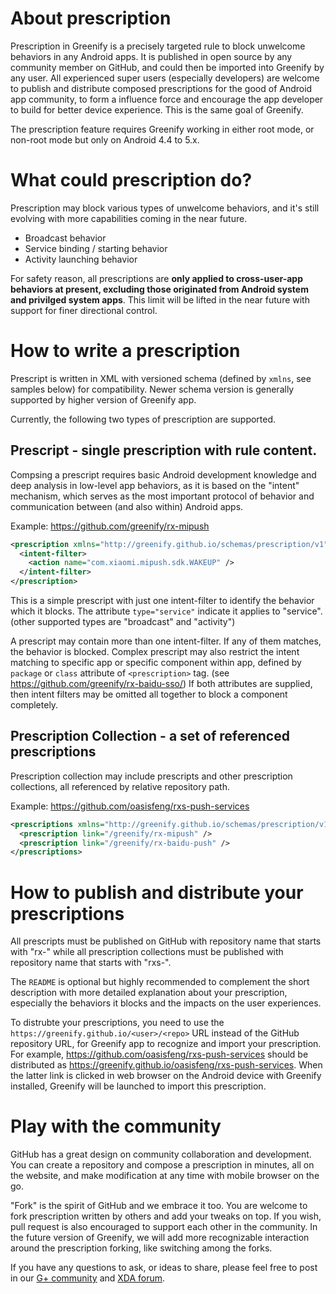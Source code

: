 # About prescription

Prescription in Greenify is a precisely targeted rule to block unwelcome behaviors in any Android apps. It is published in open source by any community member on GitHub, and could then be imported into Greenify by any user. All experienced super users (especially developers) are welcome to publish and distribute composed prescriptions for the good of Android app community, to form a influence force and encourage the app developer to build for better device experience. This is the same goal of Greenify.

The prescription feature requires Greenify working in either root mode, or non-root mode but only on Android 4.4 to 5.x.

# What could prescription do?

Prescription may block various types of unwelcome behaviors, and it's still evolving with more capabilities coming in the near future.

* Broadcast behavior
* Service binding / starting behavior
* Activity launching behavior

For safety reason, all prescriptions are **only applied to cross-user-app behaviors at present, excluding those originated from Android system and privilged system apps**. This limit will be lifted in the near future with support for finer directional control.

# How to write a prescription

Prescript is written in XML with versioned schema (defined by `xmlns`, see samples below) for compatibility. Newer schema version is generally supported by higher version of Greenify app.

Currently, the following two types of prescription are supported.

## Prescript - single prescription with rule content.

Compsing a prescript requires basic Android development knowledge and deep analysis in low-level app behaviors, as it is based on the "intent" mechanism, which serves as the most important protocol of behavior and communication between (and also within) Android apps.

Example: https://github.com/greenify/rx-mipush

```xml
<prescription xmlns="http://greenify.github.io/schemas/prescription/v1" type="service">
  <intent-filter>
    <action name="com.xiaomi.mipush.sdk.WAKEUP" />
  </intent-filter>
</prescription>
```

This is a simple prescript with just one intent-filter to identify the behavior which it blocks. The attribute `type="service"` indicate it applies to "service". (other supported types are "broadcast" and "activity")

A prescript may contain more than one intent-filter. If any of them matches, the behavior is blocked. Complex prescript may also restrict the intent matching to specific app or specific component within app, defined by `package` or `class` attribute of `<prescription>` tag. (see https://github.com/greenify/rx-baidu-sso/) If both attributes are supplied, then intent filters may be omitted all together to block a component completely.

## Prescription Collection - a set of referenced prescriptions

Prescription collection may include prescripts and other prescription collections, all referenced by relative repository path.

Example: https://github.com/oasisfeng/rxs-push-services

```xml
<prescriptions xmlns="http://greenify.github.io/schemas/prescription/v1">
  <prescription link="/greenify/rx-mipush" />
  <prescription link="/greenify/rx-baidu-push" />
</prescriptions>
```

# How to publish and distribute your prescriptions

All prescripts must be published on GitHub with repository name that starts with "rx-" while all prescription collections must be published with repository name that starts with "rxs-".

The `README` is optional but highly recommended to complement the short description with more detailed explanation about your prescription, especially the behaviors it blocks and the impacts on the user experiences.

To distrubte your prescriptions, you need to use the `https://greenify.github.io/<user>/<repo>` URL instead of the GitHub repository URL, for Greenify app to recognize and import your prescription. For example, https://github.com/oasisfeng/rxs-push-services should be distributed as https://greenify.github.io/oasisfeng/rxs-push-services. When the latter link is clicked in web browser on the Android device with Greenify installed, Greenify will be launched to import this prescription.

# Play with the community

GitHub has a great design on community collaboration and development. You can create a repository and compose a prescription in minutes, all on the website, and make modification at any time with mobile browser on the go.

"Fork" is the spirit of GitHub and we embrace it too. You are welcome to fork prescription written by others and add your tweaks on top. If you wish, pull request is also encouraged to support each other in the community. In the future version of Greenify, we will add more recognizable interaction around the prescription forking, like switching among the forks.

If you have any questions to ask, or ideas to share, please feel free to post in our [G+ community](https://plus.google.com/communities/103850238949791125024) and [XDA forum](https://forum.xda-developers.com/apps/greenify).
